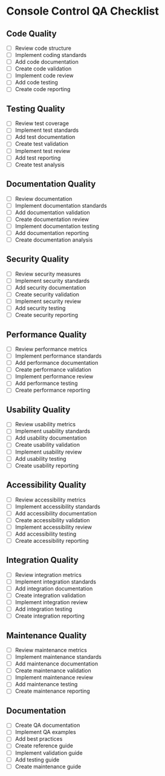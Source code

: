 # Console Control QA Checklist

## Code Quality
- [ ] Review code structure
- [ ] Implement coding standards
- [ ] Add code documentation
- [ ] Create code validation
- [ ] Implement code review
- [ ] Add code testing
- [ ] Create code reporting

## Testing Quality
- [ ] Review test coverage
- [ ] Implement test standards
- [ ] Add test documentation
- [ ] Create test validation
- [ ] Implement test review
- [ ] Add test reporting
- [ ] Create test analysis

## Documentation Quality
- [ ] Review documentation
- [ ] Implement documentation standards
- [ ] Add documentation validation
- [ ] Create documentation review
- [ ] Implement documentation testing
- [ ] Add documentation reporting
- [ ] Create documentation analysis

## Security Quality
- [ ] Review security measures
- [ ] Implement security standards
- [ ] Add security documentation
- [ ] Create security validation
- [ ] Implement security review
- [ ] Add security testing
- [ ] Create security reporting

## Performance Quality
- [ ] Review performance metrics
- [ ] Implement performance standards
- [ ] Add performance documentation
- [ ] Create performance validation
- [ ] Implement performance review
- [ ] Add performance testing
- [ ] Create performance reporting

## Usability Quality
- [ ] Review usability metrics
- [ ] Implement usability standards
- [ ] Add usability documentation
- [ ] Create usability validation
- [ ] Implement usability review
- [ ] Add usability testing
- [ ] Create usability reporting

## Accessibility Quality
- [ ] Review accessibility metrics
- [ ] Implement accessibility standards
- [ ] Add accessibility documentation
- [ ] Create accessibility validation
- [ ] Implement accessibility review
- [ ] Add accessibility testing
- [ ] Create accessibility reporting

## Integration Quality
- [ ] Review integration metrics
- [ ] Implement integration standards
- [ ] Add integration documentation
- [ ] Create integration validation
- [ ] Implement integration review
- [ ] Add integration testing
- [ ] Create integration reporting

## Maintenance Quality
- [ ] Review maintenance metrics
- [ ] Implement maintenance standards
- [ ] Add maintenance documentation
- [ ] Create maintenance validation
- [ ] Implement maintenance review
- [ ] Add maintenance testing
- [ ] Create maintenance reporting

## Documentation
- [ ] Create QA documentation
- [ ] Implement QA examples
- [ ] Add best practices
- [ ] Create reference guide
- [ ] Implement validation guide
- [ ] Add testing guide
- [ ] Create maintenance guide 